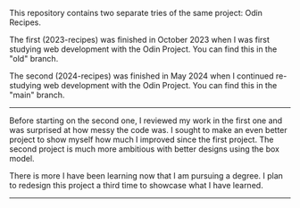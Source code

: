 This repository contains two separate tries of the same project: Odin Recipes.

The first (2023-recipes) was finished in October 2023 when I was first studying web development with the Odin Project. You can find this in the "old" branch.

The second (2024-recipes) was finished in May 2024 when I continued re-studying web development with the Odin Project. You can find this in the "main" branch.

*****

Before starting on the second one, I reviewed my work in the first one and was surprised at how messy the code was. I sought to make an even better project to show myself how much I improved since the first project. The second project is much more ambitious with better designs using the box model.

There is more I have been learning now that I am pursuing a degree. I plan to redesign this project a third time to showcase what I have learned.

*****